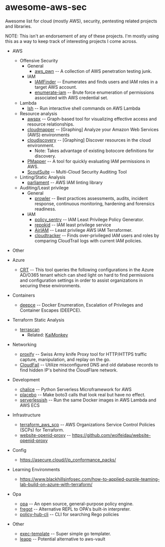 # awesome-aws-sec
Awesome list for cloud (mostly AWS), security, pentesting related projects and libraries.

NOTE: This isn't an endorsement of any of these projects. I'm mostly using this as a way to keep track of interesting projects I come across.


* AWS
  * Offensive Security
    * General
      * [aws_pwn](https://github.com/dagrz/aws_pwn) -- A collection of AWS penetration testing junk.
    * IAM
      * [IAMFinder](https://github.com/prisma-cloud/IAMFinder) -- Enumerates and finds users and IAM roles in a target AWS account.
      * [enumerate-iam](https://github.com/andresriancho/enumerate-iam) -- Brute force enumeration of permissions associated with AWS credential set.
  * Lambda
    * [lsh](https://github.com/tobilg/lsh) -- Run interactive shell commands on AWS Lambda
  * Resource analysis
    * [awspx](https://github.com/FSecureLABS/awspx) -- Graph-based tool for visualizing effective access and resource relationships.
    * [cloudmapper](https://github.com/duo-labs/cloudmapper) -- [Graphing] Analyze your Amazon Web Services (AWS) environments
    * [cloudiscovery](https://github.com/Cloud-Architects/cloudiscovery) -- [Graphing] Discover resources in the cloud environment.
      * Note: Takes advantage of existing botocore definitions for discovery.
    * [PMapper](https://github.com/nccgroup/PMapper) -- A tool for quickly evaluating IAM permissions in AWS.
    * [ScoutSuite](https://github.com/nccgroup/ScoutSuite) -- Multi-Cloud Security Auditing Tool
  * Linting/Static Analysis
      * [parliament](https://github.com/duo-labs/parliament) -- AWS IAM linting library
  * Auditing/Least privilege
    * General
      * [prowler](https://github.com/toniblyx/prowler) -- Best practices assessments, audits, incident response, continuous monitoring, hardening and forensics readiness.
    * IAM
      * [policy_sentry](https://github.com/salesforce/policy_sentry) -- IAM Least Privilege Policy Generator.
      * [repokid](https://github.com/Netflix/repokid) -- IAM least privilege service
      * [AirIAM](https://github.com/bridgecrewio/AirIAM) -- Least privilege AWS IAM Terraformer.
      * [cloudtracker](https://github.com/duo-labs/cloudtracker) -- Finds over-privileged IAM users and roles by comparing CloudTrail logs with current IAM policies.

* Other
 * Azure
   * [CRT](https://github.com/CrowdStrike/CRT) -- This tool queries the following configurations in the Azure AD/O365 tenant which can shed light on hard to find permissions and configuration settings in order to assist organizations in securing these environments.

 * Containers
   * [deepce](https://github.com/stealthcopter/deepce/) -- Docker Enumeration, Escalation of Privileges and Container Escapes (DEEPCE).

 * Terraform Static Analysis
     * [terrascan](https://github.com/accurics/terrascan)
       * Related: [KaiMonkey](https://github.com/accurics/KaiMonkey)    

 * Networking
   * [proxify](https://github.com/projectdiscovery/proxify) -- Swiss Army knife Proxy tool for HTTP/HTTPS traffic capture, manipulation, and replay on the go.
   * [CloudFail](https://github.com/m0rtem/CloudFail) -- Utilize misconfigured DNS and old database records to find hidden IP's behind the CloudFlare network.

 * Development
   * [chalice](https://github.com/aws/chalice) -- Python Serverless Microframework for AWS
   * [placebo](https://github.com/garnaat/placebo) -- Make boto3 calls that look real but have no effect.
   * [serverlessish](https://github.com/glassechidna/serverlessish) -- Run the same Docker images in AWS Lambda and AWS ECS

 * Infrastructure
   * [terraform_aws_scp](https://github.com/ScaleSec/terraform_aws_scp) -- AWS Organizations Service Control Policies (SCPs) for Terraform.
   * [website-openid-proxy](https://github.com/wolfeidau/website-openid-proxy) -- https://github.com/wolfeidau/website-openid-proxy

 * Config
   * https://asecure.cloud/l/p_conformance_packs/

 * Learning Environments
   * https://www.blackhillsinfosec.com/how-to-applied-purple-teaming-lab-build-on-azure-with-terraform/

 * Opa
   * [opa](https://github.com/open-policy-agent/opa) -- An open source, general-purpose policy engine.
   * [fregot](https://github.com/fugue/fregot) -- Alternative REPL to OPA's built-in interpreter.
   * [policy-hub-cli](https://github.com/policy-hub/policy-hub-cli) -- CLI for searching Rego policies

 * Other
   * [exec-template](https://github.com/groob/exec-template) -- Super simple go templater.
   * [leapp](https://github.com/Noovolari/leapp) -- Potential alternative to aws-vault


